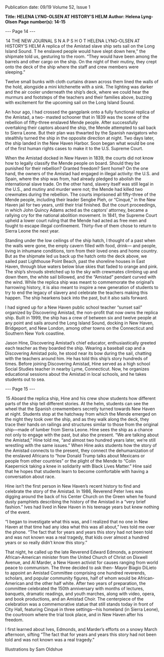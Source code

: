 Publication date: 09/19
Volume 52, Issue 1

**Title: HELENA LYNG-OLSEN AT HISTORY’S HELM**
**Author: Helena Lyng-Olsen**
**Page number(s): 14-15**

--- Page 14 ---

 14
THE  NEW  JOURNAL
S N A P S H O T
HELENA LYNG-OLSEN
AT HISTORY’S HELM
A replica of the Amistad slave ship sets sail 
on the Long Island Sound.
T
he enslaved people would have slept 
down here,” the shipmate told us, 
gesturing to the room. “They would 
have been among the barrels and other cargo on 
the ship. On the night of their mutiny, they crept 
onto the deck of the ship where the staff and crew 
members were sleeping.” 

Twelve small bunks with cloth curtains drawn 
across them lined the walls of the hold, alongside 
a mini kitchenette with a sink. The lighting was 
darker and the air cooler underneath the ship’s 
deck, where we could hear the murmurs and 
footsteps of the teachers and their families above, 
buzzing with excitement for the upcoming sail on 
the Long Island Sound. 

An hour ago, I had crossed the gangplank onto 
a fully functional replica of the Amistad, a two-
masted schooner that in 1839 was the scene of the 
rebellion of fifty-three enslaved Mende people. 
After successfully overtaking their captors aboard 
the ship, the Mende attempted to sail back to 
Sierra Leone. But their plan was thwarted by the 
Spanish navigators who stealthily turned the ship 
in the opposite direction at night. Two days later, 
the ship landed in the New Haven Harbor. Soon 
began what would be one of the first human rights 
cases to make it to the U.S. Supreme Court.

When the Amistad docked in New Haven 
in 1839, the courts did not know how to legally 
classify the Mende people on board. Should they 
be punished for their rebellion? Granted freedom? 
Sent home? On the one hand, the owners of the 
Amistad had engaged in illegal activity: the U.S. 
and Spain, where the ship was from, had already 
pledged to abolish the international slave trade. 
On the other hand, slavery itself was still legal 
in the U.S., and mutiny and murder were not; 
the Mende had killed two crewmates during the 
rebellion. The courts imprisoned all fifty-three of 
the Mende people, including their leader Sengbe 
Pieh, or “Cinqué,” in the New Haven jail for 
two years, until their trial finished. But the court 
proceedings, in which John Quincy Adams acted 
as the captors’ attorney, became a rallying cry for 
the national abolition movement. In 1841, the 
Supreme Court upheld a lower court ruling that 
the Mende had acted as free men and fought to 
escape illegal confinement. Thirty-five of them 
chose to return to Sierra Leone the next year.

Standing under the low ceilings of the ship 
hatch, I thought of a past when the walls were 
gone, the empty cavern filled with food, drink—
and people, living in inhumane conditions, torn 
from their loved ones and home country. But 
as the shipmate led us back up the hatch onto 
the deck above, we sailed past Lighthouse Point 
Beach, past the shoreline houses in East Haven, 
through blue waters below blue skies that faded to 
orange and pink. The ship’s shrouds stretched up 
to the sky with crewmates climbing up and down 
them, the white sail billowed,  and the “Amistad” 
pendant curved with the wind.  While the replica 
ship was meant to commemorate the original’s 
harrowing history, it is also meant to inspire a new 
generation of students to try to end the legacy of 
slavery and celebrate the teachers making this 
happen. The ship hearkens back into the past, but 
it also sails forward.

I had signed up for a New Haven public school 
teacher “sunset sail” organized by Discovering 
Amistad, the non-profit that now owns the replica 
ship. Built in 1999, the ship has a crew of between 
six and twelve people at any point and sails around 
the Long Island Sound, docking in New Haven, 
Bridgeport, and New London, among other towns 
on the Connecticut and Southern New York 
coastline.

Jason Hine, Discovering Amistad’s chief 
educator, enthusiastically greeted each teacher as 
they boarded the ship. Wearing a baseball cap and 
a Discovering Amistad polo, he stood near its bow 
during the sail, chatting with the teachers around 
him. He has told this ship’s story hundreds of 
times. Before joining Discovering Amistad, Hine 
served as a high school Social Studies teacher in 
nearby Lyme, Connecticut. Now, he organizes 
educational sessions about the Amistad in local 
schools, and he takes students out to sea.


--- Page 15 ---

 15
Aboard the replica ship, Hine and his crew 
show students how different parts of the ship tell 
different stories. At the helm, students can see 
the wheel that the Spanish crewmembers secretly 
turned towards New Haven at night. Students stop 
at the hatchway from which the Mende emerged 
on the night they took over the ship, and as they 
walk along the deck, they trace their hands on 
railings and structures similar to those from the 
original ship—made of lumber from Sierra Leone. 
Hine sees the ship as a chance not only to 
engage with the past, but also the present. 
“We are talking about the Amistad,” Hine 
told me, “and almost two hundred years later, 
we’re still wrestling with the same issues.” When 
Hine asks students how the story of the Amistad 
connects to the present, they connect the 
dehumanization of the enslaved Africans to “how 
Donald Trump talks about Mexicans or people 
from other countries” or the plight of the Mende 
to “Colin Kaepernick taking a knee in solidarity 
with Black Lives Matter.” Hine said that he hopes 
that students learn to become comfortable with 
having a conversation about race.

Hine isn’t the first person in New Haven’s 
recent history to find and celebrate the story of the 
Amistad. In 1986, Reverend Peter Ives was digging 
around the back of his Center Church on the 
Green when he found dusty pamphlets describing 
the history of the Amistad in a “very brief fashion.” 
Ives had lived in New Haven in his teenage years 
but knew nothing of the event.

“I began to investigate what this was, and I 
realized that no one in New Haven at that time 
had any idea what this was all about,” Ives told me 
over the phone. “The fact that for years and years 
this story had not been told and was not known 
was a real tragedy, that kids over almost a hundred 
years or so really didn’t know this story.”

That night, he called up the late Reverend 
Edward Edmonds, a prominent African-American 
minister from the United Church of Christ on 
Dixwell Avenue, and Al Marder, a New Haven 
activist for causes ranging from world peace 
to communism. The three decided to ask then-
Mayor Biagio DiLieto to appoint an Amistad 
Committee comprising one hundred reverends, 
scholars, and popular community figures, half 
of whom would be African-American and the 
other half white. After two years of preparation, 
the committee celebrated the 150th anniversary 
with months of lectures, banquets, dramatic 
readings, and youth marches, along with video, 
opera, and book productions, and an Amistad 
Choir. The centerpiece of the celebration was 
a commemorative statue that still stands today 
in front of City Hall, featuring Cinqué in three 
settings—his homeland (in Sierra Leone), the 
courtroom where the trial took place, and in New 
Haven after his freedom.

I first learned about Ives, Edmonds, and Marder’s 
efforts on a snowy March afternoon, sifting 
“The fact that for years 
and years this story had 
not been told and was 
not known was a real 
tragedy.”

Illustrations by Sam Oldshue
